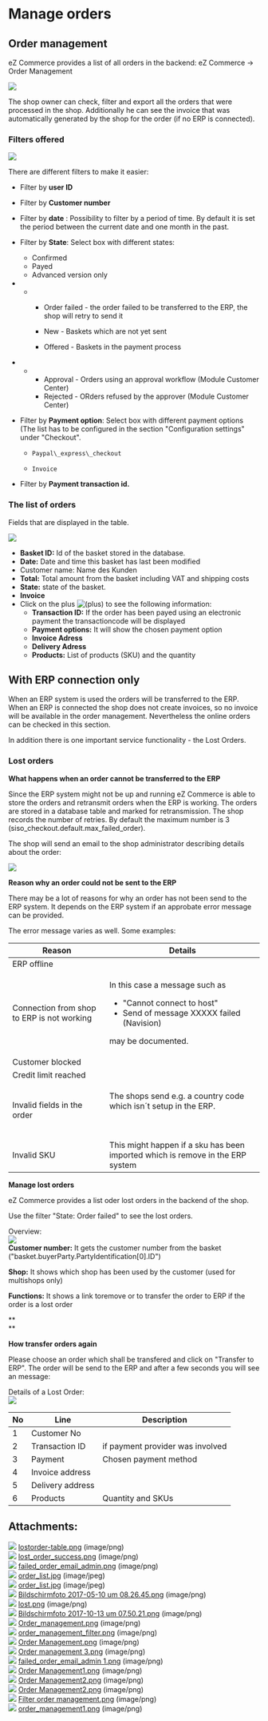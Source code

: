 #  Manage orders 

## Order management 

eZ Commerce provides a list of all orders in the backend: eZ Commerce -\> Order Management

![](attachments/23560399/23570784.png)

The shop owner can check, filter and export all the orders that were processed in the shop. Additionally he can see the invoice that was automatically generated by the shop for the order (if no ERP is connected).

### Filters offered 

![](attachments/23560399/23565206.png)

There are different filters to make it easier: 

  - Filter by **user ID**
  - Filter by **Customer number**
  - Filter by **date** : Possibility to filter by a period of time. By default it is set the period between the current date and one month in the past.
  - Filter by **State**: Select box with different states:
      - Confirmed
      - Payed
      - Advanced version only

  -   -   - Order failed - the order failed to be transferred to the ERP, the shop will retry to send it  
            
          - New - Baskets which are not yet sent  
            
          - Offered - Baskets in the payment process

  -   -   - Approval - Orders using an approval workflow (Module Customer Center)
          - Rejected - ORders refused by the approver (Module Customer Center)  

  - Filter by **Payment option**: Select box with different payment options (The list has to be configured in the section "Configuration settings" under "Checkout". 
    
      -     Paypal\_express\_checkout
      -     Invoice

  - Filter by **Payment transaction id.**

### The list of orders 

Fields that are displayed in the table.

![](attachments/23560399/23570943.png)

  - **Basket ID:** Id of the basket stored in the database.
  - **Date:** Date and time this basket has last been modified
  - Customer name: Name des Kunden
  - **Total:**  Total amount from the basket including VAT and shipping costs
  - **State:** state of the basket.
  - **Invoice**
  - Click on the plus ![(plus)](images/icons/emoticons/add.png) to see the following information:  
      - **Transaction ID:** If the order has been payed using an electronic payment the transactioncode will be displayed
      - **Payment options:** It will show the chosen payment option
      - **Invoice Adress**
      - **Delivery Adress**
      - **Products:** List of products (SKU) and the quantity

## With ERP connection only  
  
When an ERP system is used the orders will be transferred to the ERP. When an ERP is connected the shop does not create invoices, so no invoice will be available in the order management. Nevertheless the online orders can be checked in this section. 

In addition there is one important service functionality - the Lost Orders.

### Lost orders 

**What happens when an order cannot be transferred to the ERP**

Since the ERP system might not be up and running eZ Commerce is able to store the orders and retransmit orders when the ERP is working.  The orders are stored in a database table and marked for retransmission. The shop records the number of retries. By default the maximum number is 3 (siso\_checkout.default.max\_failed\_order).

The shop will send an email to the shop administrator describing details about the order:

![](attachments/23560399/23570942.png)

**Reason why an order could not be sent to the ERP**

There may be a lot of reasons for why an order has not been send to the ERP system. It depends on the ERP system if an approbate error message can be provided.

The error message varies as well. Some examples:

<table>
<thead>
<tr class="header">
<th>Reason</th>
<th>Details</th>
</tr>
</thead>
<tbody>
<tr>
<td>ERP offline</td>
<td><br />
</td>
</tr>
<tr>
<td>Connection from shop to ERP is not working</td>
<td><p>In this case a message such as</p>
<ul>
<li>"Cannot connect to host" </li>
<li>Send of message XXXXX failed (Navision)</li>
</ul>
<p>may be documented.</p></td>
</tr>
<tr>
<td>Customer blocked</td>
<td><br />
</td>
</tr>
<tr>
<td>Credit limit reached</td>
<td><br />
</td>
</tr>
<tr>
<td>Invalid fields in the order</td>
<td><p>The shops send e.g. a country code which isn´t setup in the ERP.</p>
<p><br />
</p></td>
</tr>
<tr>
<td>Invalid SKU</td>
<td>This might happen if a sku has been imported which is remove in the ERP system</td>
</tr>
</tbody>
</table>

**Manage lost orders**

eZ Commerce provides a list oder lost orders in the backend of the shop.  

Use the filter "State: Order failed" to see the lost orders.

Overview:  
![](attachments/23560399/23569460.png)  
**Customer number:** It gets the customer number from the basket ("basket.buyerParty.PartyIdentification\[0\].ID")

**Shop:** It shows which shop has been used by the customer (used for multishops only)

**Functions:** It shows a link toremove or to transfer the order to ERP if the order is a lost order

**  
**

**How transfer orders again**

Please choose an order which shall be transfered and click on "Transfer to ERP". The order will be send to the ERP and after a few seconds you will see an message:

Details of a Lost Order:  
![](attachments/23560399/23569462.png)  

<table>
<thead>
<tr class="header">
<th>No</th>
<th>Line</th>
<th>Description</th>
</tr>
</thead>
<tbody>
<tr>
<td>1</td>
<td>Customer No</td>
<td><br />
</td>
</tr>
<tr>
<td>2</td>
<td>Transaction ID</td>
<td>if payment provider was involved</td>
</tr>
<tr>
<td>3</td>
<td>Payment</td>
<td>Chosen payment method</td>
</tr>
<tr>
<td>4</td>
<td>Invoice address</td>
<td><br />
</td>
</tr>
<tr>
<td>5</td>
<td>Delivery address</td>
<td><br />
</td>
</tr>
<tr>
<td>6</td>
<td>Products</td>
<td>Quantity and SKUs</td>
</tr>
</tbody>
</table>

## Attachments:

![](images/icons/bullet_blue.gif) [lostorder-table.png](attachments/23560399/23563487.png) (image/png)  
![](images/icons/bullet_blue.gif) [lost\_order\_success.png](attachments/23560399/23563429.png) (image/png)  
![](images/icons/bullet_blue.gif) [failed\_order\_email\_admin.png](attachments/23560399/23563428.png) (image/png)  
![](images/icons/bullet_blue.gif) [order\_list.jpg](attachments/23560399/23563537.jpg) (image/jpeg)  
![](images/icons/bullet_blue.gif) [order\_list.jpg](attachments/23560399/23563536.jpg) (image/jpeg)  
![](images/icons/bullet_blue.gif) [Bildschirmfoto 2017-05-10 um 08.26.45.png](attachments/23560399/23563615.png) (image/png)  
![](images/icons/bullet_blue.gif) [lost.png](attachments/23560399/23563616.png) (image/png)  
![](images/icons/bullet_blue.gif) [Bildschirmfoto 2017-10-13 um 07.50.21.png](attachments/23560399/23563648.png) (image/png)  
![](images/icons/bullet_blue.gif) [Order\_management.png](attachments/23560399/23570970.png) (image/png)  
![](images/icons/bullet_blue.gif) [order\_management\_filter.png](attachments/23560399/23570971.png) (image/png)  
![](images/icons/bullet_blue.gif) [Order Management.png](attachments/23560399/23570949.png) (image/png)  
![](images/icons/bullet_blue.gif) [Order management 3.png](attachments/23560399/23570943.png) (image/png)  
![](images/icons/bullet_blue.gif) [failed\_order\_email\_admin 1.png](attachments/23560399/23570942.png) (image/png)  
![](images/icons/bullet_blue.gif) [Order Management1.png](attachments/23560399/23569460.png) (image/png)  
![](images/icons/bullet_blue.gif) [Order Management2.png](attachments/23560399/23569464.png) (image/png)  
![](images/icons/bullet_blue.gif) [Order Management2.png](attachments/23560399/23569462.png) (image/png)  
![](images/icons/bullet_blue.gif) [Filter order management.png](attachments/23560399/23565206.png) (image/png)  
![](images/icons/bullet_blue.gif) [order\_management1.png](attachments/23560399/23570784.png) (image/png)  
